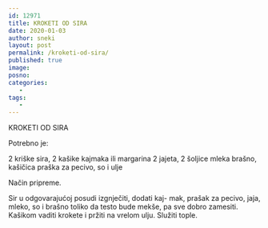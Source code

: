 ```yaml
---
id: 12971
title: KROKETI OD SIRA
date: 2020-01-03
author: sneki
layout: post
permalink: /kroketi-od-sira/
published: true
image: 
posno: 
categories:
   -
tags:
   -
---
```

KROKETI OD SIRA

Potrebno je:

2 kriške sira, 
2 kašike kajmaka ili margarina 
2 jajeta,
2 šoljice mleka 
brašno,
kašičica praška za pecivo, 
so i ulje

Način pripreme.

Sir u odgovarajućoj posudi izgnječiti, dodati kaj-
mak, prašak za pecivo, jaja, mleko, so i brašno toliko
da testo bude mekše, pa sve dobro zamesiti. Kašikom
vaditi krokete i pržiti na vrelom ulju. Služiti tople.

  

